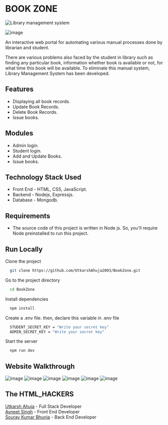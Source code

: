 
# BOOK ZONE



![Library management system](https://img.shields.io/badge/Library--management-system-brightgreen)

![image](https://user-images.githubusercontent.com/70762626/183497787-01a53949-a333-4057-b3a4-fe29e17eece6.png)

An interactive web portal for automating various manual processes done by librarian and student.

There are various problems also faced by the student in library such as finding any particular book, information whether book is available or not, for what time this book will be available. To eliminate this manual system, Library Management System has been developed.


## Features

- Displaying all book records.
- Update Book Records.
- Delete Book Records.
- Issue books.

## Modules
- Admin login.
- Student login.
- Add and Update Books.
- Issue books.
## Technology Stack Used


- Front End - HTML, CSS, JavaScript.
- Backend - Nodejs, Expressjs.
- Database - Mongodb.
## Requirements

- The source code of this project is written in Node js. So, you'll require Node preinstalled to run this project.
## Run Locally

Clone the project

```bash
  git clone https://github.com/UtkarshAhuja2003/BookZone.git
```

Go to the project directory

```bash
  cd BookZone
```

Install dependencies

```bash
  npm install
```

Create a .env file. then, declare this variable in .env file

```bash
  STUDENT_SECRET_KEY = "Write your secret key"
  ADMIN_SECRET_KEY = "Write your secret key"
```

Start the server

```bash
  npm run dev
```

## Website Walkthrough
![image](https://user-images.githubusercontent.com/70762626/183510904-95c62172-45df-4105-8a71-33989331e0a7.png)
![image](https://user-images.githubusercontent.com/70762626/183510912-6b6800db-167d-4a33-b648-dd9b77a86475.png)
![image](https://user-images.githubusercontent.com/70762626/183511131-40b0d925-eabe-4faf-93a3-3a5da3b41859.png)
![image](https://user-images.githubusercontent.com/70762626/183510924-0f80f653-8252-4d6e-ba15-8f2549853de1.png)
![image](https://user-images.githubusercontent.com/70762626/183511974-608a9c5d-86ca-42be-9b32-92c2bbfef58c.png)
![image](https://user-images.githubusercontent.com/70762626/183512031-f11e296d-a3ca-4038-975f-1d124ad3a98c.png)




## The HTML_HACKERS

[Utkarsh Ahuja](https://www.linkedin.com/in/utkarsh-ahuja-44aa90227)  - Full Stack Developer\
[Avneet Singh](https://www.linkedin.com/in/avneet-singh-7758a1227/)  - Front End Developer\
[Sourav Kumar Bhunia](https://www.linkedin.com/in/sourav-kumar-bhunia-38408917a)  - Back End Developer

